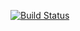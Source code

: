 [![Build Status](https://travis-ci.org/codelab2006/codelab2006.github.io.svg?branch=development)](https://travis-ci.org/codelab2006/codelab2006.github.io)
